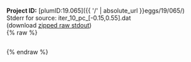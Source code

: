 **Project ID:** [plumID:19.065]({{ '/' | absolute_url }}eggs/19/065/)  
Stderr for source:  iter_10_pc_[-0.15,0.55].dat   
(download [zipped raw stdout](iter_10_pc_[-0.15,0.55].dat.plumed_master.stdout.txt.zip))  
{% raw %}
<pre>
</pre>
{% endraw %}
